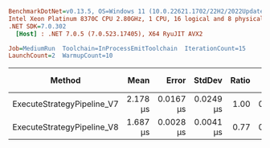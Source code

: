 ``` ini

BenchmarkDotNet=v0.13.5, OS=Windows 11 (10.0.22621.1702/22H2/2022Update/SunValley2), VM=Hyper-V
Intel Xeon Platinum 8370C CPU 2.80GHz, 1 CPU, 16 logical and 8 physical cores
.NET SDK=7.0.302
  [Host] : .NET 7.0.5 (7.0.523.17405), X64 RyuJIT AVX2

Job=MediumRun  Toolchain=InProcessEmitToolchain  IterationCount=15  
LaunchCount=2  WarmupCount=10  

```
|                     Method |     Mean |     Error |    StdDev | Ratio |   Gen0 | Allocated | Alloc Ratio |
|--------------------------- |---------:|----------:|----------:|------:|-------:|----------:|------------:|
| ExecuteStrategyPipeline_V7 | 2.178 μs | 0.0167 μs | 0.0249 μs |  1.00 | 0.1106 |    2824 B |        1.00 |
| ExecuteStrategyPipeline_V8 | 1.687 μs | 0.0028 μs | 0.0041 μs |  0.77 | 0.0019 |      72 B |        0.03 |
